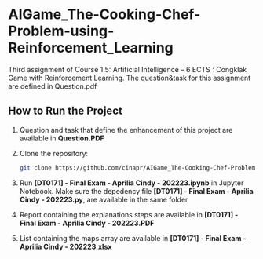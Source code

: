 # AIGame_The-Cooking-Chef-Problem-using-Reinforcement_Learning
Third assignment of Course 1.5: Artificial Intelligence – 6 ECTS : Congklak Game with Reinforcement Learning. The question&amp;task for this assignment are defined in Question.pdf

## How to Run the Project

1. Question and task that define the enhancement of this project are available in **Question.PDF**
   
2. Clone the repository:
   ```bash
   git clone https://github.com/cinapr/AIGame_The-Cooking-Chef-Problem-using-Reinforcement_Learning.git
   ```

3. Run **[DT0171] - Final Exam - Aprilia Cindy - 202223.ipynb** in Jupyter Notebook.
   Make sure the depedency file **[DT0171] - Final Exam - Aprilia Cindy - 202223.py**, are available in the same folder
   
4. Report containing the explanations steps are available in **[DT0171] - Final Exam - Aprilia Cindy - 202223.PDF**

5. List containing the maps array are available in **[DT0171] - Final Exam - Aprilia Cindy - 202223.xlsx**
